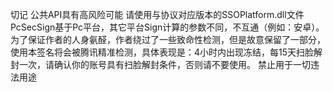 切记
公共API具有高风险可能
请使用与协议对应版本的SSOPlatform.dll文件
PcSecSign基于Pc平台，其它平台Sign计算的参数不同，不互通（例如：安卓）。
为了保证作者的人身氨醛，作者绕过了一些致命性检测，但是故意保留了一部分，使用本签名将会被腾讯精准检测，具体表现是：4小时内出现冻结，每15天扫脸解封一次，请确认你的账号具有扫脸解封条件，否则请不要使用。
禁止用于一切违法用途
